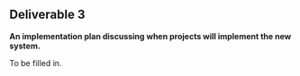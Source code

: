 ## Deliverable 3

**An implementation plan discussing when projects will implement the new
system.**

To be filled in.